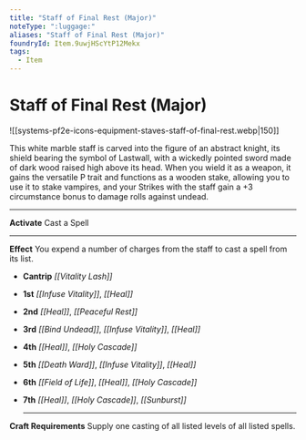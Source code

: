 ```yaml
---
title: "Staff of Final Rest (Major)"
noteType: ":luggage:"
aliases: "Staff of Final Rest (Major)"
foundryId: Item.9uwjHScYtP12Mekx
tags:
  - Item
---
```


# Staff of Final Rest (Major)
![[systems-pf2e-icons-equipment-staves-staff-of-final-rest.webp|150]]

This white marble staff is carved into the figure of an abstract knight, its shield bearing the symbol of Lastwall, with a wickedly pointed sword made of dark wood raised high above its head. When you wield it as a weapon, it gains the versatile P trait and functions as a wooden stake, allowing you to use it to stake vampires, and your Strikes with the staff gain a +3 circumstance bonus to damage rolls against undead.

* * *

**Activate** Cast a Spell

* * *

**Effect** You expend a number of charges from the staff to cast a spell from its list.

*   **Cantrip** _[[Vitality Lash]]_
*   **1st** _[[Infuse Vitality]]_, _[[Heal]]_
*   **2nd** _[[Heal]]_, _[[Peaceful Rest]]_
*   **3rd** _[[Bind Undead]]_, _[[Infuse Vitality]]_, _[[Heal]]_
*   **4th** _[[Heal]]_, _[[Holy Cascade]]_
*   **5th** _[[Death Ward]]_, _[[Infuse Vitality]]_, _[[Heal]]_
*   **6th** _[[Field of Life]]_, _[[Heal]]_, _[[Holy Cascade]]_
*   **7th** _[[Heal]]_, _[[Holy Cascade]]_, _[[Sunburst]]_
    
    * * *
    

**Craft Requirements** Supply one casting of all listed levels of all listed spells.
